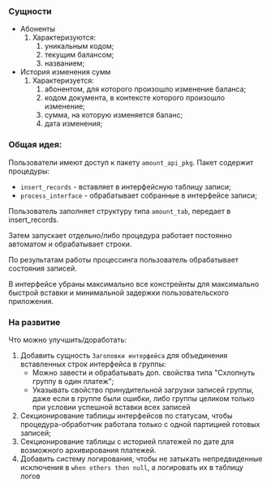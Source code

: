 ### Сущности

- Абоненты
    1) Характеризуются:
        1) уникальным кодом;
        2) текущим балансом;
        3) названием;
- История изменения сумм
    1) Характеризуется:
        1) абонентом, для которого произошло изменение баланса;
        2) кодом документа, в контексте которого произошло изменение;
        3) сумма, на которую изменяется баланс;
        4) дата изменения;
        
### Общая идея:

Пользователи имеют доступ к пакету `amount_api_pkg`. Пакет содержит процедуры:
- `insert_records` - вставляет в интерфейсную таблицу записи;
- `process_interface` - обрабатывает собранные в интерфейсе записи;

Пользователь заполняет структуру типа `amount_tab`, передает в insert_records.

Затем запускает отдельно/либо процедура работает постоянно автоматом и обрабатывает строки.

По результатам работы процессинга пользователь обрабатывает состояния записей.

В интерфейсе убраны максимально все констрейнты для максимально быстрой вставки и минимальной задержки пользовательского приложения.

### На развитие

Что можно улучшить/доработать:

1. Добавить сущность `Заголовки интерфейса` для объединения вставленных строк интерфейса в группы:
    - Можно завести и обрабатывать доп. свойства типа "Схлопнуть группу в один платеж";
    - Указывать свойство принудительной загрузки записей группы, даже если в группе были ошибки, либо группы целиком только при условии успешной вставки всех записей
2. Секционирование таблицы интерфейсов по статусам, чтобы процедура-обработчик работала только с одной партицией готовых записей;
3. Секционирование таблицы с историей платежей по дате для возможного архивирования платежей. 
4. Добавить систему логирования, чтобы не затыкать непредвиденные исключения в `when others then null`, а логировать их в таблицу логов



